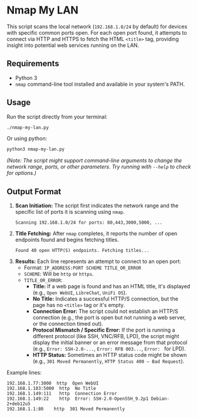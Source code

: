 # Nmap My LAN

This script scans the local network (`192.168.1.0/24` by default) for devices with specific common ports open. For each open port found, it attempts to connect via HTTP and HTTPS to fetch the HTML `<title>` tag, providing insight into potential web services running on the LAN.

## Requirements

*   Python 3
*   `nmap` command-line tool installed and available in your system's PATH.

## Usage

Run the script directly from your terminal:

```bash
./nmap-my-lan.py
```

Or using python:

```bash
python3 nmap-my-lan.py
```

*(Note: The script might support command-line arguments to change the network range, ports, or other parameters. Try running with `--help` to check for options.)*

## Output Format

1.  **Scan Initiation:** The script first indicates the network range and the specific list of ports it is scanning using `nmap`.
    ```
    Scanning 192.168.1.0/24 for ports: 80,443,3000,5000, ...
    ```
2.  **Title Fetching:** After `nmap` completes, it reports the number of open endpoints found and begins fetching titles.
    ```
    Found 40 open HTTP(S) endpoints. Fetching titles...
    ```
3.  **Results:** Each line represents an attempt to connect to an open port:
    *   Format: `IP_ADDRESS:PORT SCHEME TITLE_OR_ERROR`
    *   `SCHEME`: Will be `http` or `https`.
    *   `TITLE_OR_ERROR`:
        *   **Title:** If a web page is found and has an HTML title, it's displayed (e.g., `Open WebUI`, `LibreChat`, `UniFi OS`).
        *   **No Title:** Indicates a successful HTTP/S connection, but the page has no `<title>` tag or it's empty.
        *   **Connection Error:** The script could not establish an HTTP/S connection (e.g., the port is open but not running a web server, or the connection timed out).
        *   **Protocol Mismatch / Specific Error:** If the port is running a different protocol (like SSH, VNC/RFB, LPD), the script might display the initial banner or an error message from that protocol (e.g., `Error: SSH-2.0-...`, `Error: RFB 003...`, `Error: ` for LPD).
        *   **HTTP Status:** Sometimes an HTTP status code might be shown (e.g., `301 Moved Permanently`, `HTTP Status 400 – Bad Request`).

Example lines:
```
192.168.1.77:3000  http  Open WebUI
192.168.1.103:5000  http  No Title
192.168.1.149:111   http  Connection Error
192.168.1.149:22    http  Error: SSH-2.0-OpenSSH_9.2p1 Debian-2+deb12u5
192.168.1.1:80    http  301 Moved Permanently
``` 
